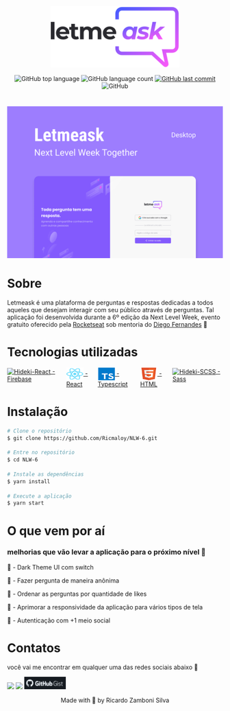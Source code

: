 <div align=center>
  <img src="https://github.com/Ricmaloy/NLW-6/blob/master/src/assets/logo.svg" alt="letmeask"width="300px">
</div>

<p align="center">
  <img alt="GitHub top language" src="https://img.shields.io/github/languages/top/Ricmaloy/NLW-6?color=835AFD">

  <img alt="GitHub language count" src="https://img.shields.io/github/languages/count/Ricmaloy/NLW-6?color=835AFD">
  
  <a href="https://github.com/Ricmaloy/NLW-6/commits/master">
    <img alt="GitHub last commit" src="https://img.shields.io/github/last-commit/Ricmaloy/NLW-6?color=835AFD">
  </a>

  <img alt="GitHub" src="https://img.shields.io/github/license/Ricmaloy/NLW-6?color=835AFD">
</p>

#

<img src="https://github.com/Alexandrehideki13/DekiLetMeAsk/blob/master/src/assets/images/Capa-letmeask.png">


# Sobre

Letmeask é uma plataforma de perguntas e respostas dedicadas a todos aqueles que desejam interagir com seu público através de perguntas.
Tal aplicação foi desenvolvida durante a 6º edição da Next Level Week, evento gratuito oferecido pela [Rocketseat](https://rocketseat.com.br) sob mentoria do [Diego Fernandes](https://github.com/diego3g) 🚀


# Tecnologias utilizadas

<div style="display: flex">
  <a href="https://firebase.google.com/?hl=pt"><img align="center" alt="Hideki-React" height="30" width="34" src="https://img.icons8.com/color/480/firebase.png"> - Firebase</a><br/>
  <a href="https://reactjs.org/"><img align="center" alt="Hideki-React" height="30" width="40" src="https://raw.githubusercontent.com/devicons/devicon/master/icons/react/react-original.svg"> - React</a><br/>
  <a href="https://www.typescriptlang.org/"><img align="center" alt="Hideki-Ts" height="30" width="40" src="https://raw.githubusercontent.com/devicons/devicon/master/icons/typescript/typescript-plain.svg"> - Typescript</a><br/>
  <a href="https://reactjs.org/"><img align="center" alt="Hideki-HTML" height="30" width="40" src="https://raw.githubusercontent.com/devicons/devicon/master/icons/html5/html5-original.svg"> - HTML</a><br/>
  <a href="https://sass-lang.com/"><img align="center" alt="Hideki-SCSS" height="30" width="40" src="https://cdn.iconscout.com/icon/free/png-512/sass-226054.png"> - Sass</a><br/>
</div>
    
# Instalação

```bash
# Clone o repositório
$ git clone https://github.com/Ricmaloy/NLW-6.git

# Entre no repositório
$ cd NLW-6

# Instale as dependências
$ yarn install

# Execute a aplicação
$ yarn start
```

# O que vem por aí

### melhorias que vão levar a aplicação para o próximo nível 🚀

  🔲 - Dark Theme UI com switch 

  🔲 - Fazer pergunta de maneira anônima
  
  🔲 - Ordenar as perguntas por quantidade de likes

  🔲 - Aprimorar a responsividade da aplicação para vários tipos de tela

  🔲 - Autenticação com +1 meio social

# Contatos

 você vai me encontrar em qualquer uma das redes sociais abaixo 🍻

<a href = "mailto: ricardozamboni021@gmail.com"><img src="https://img.shields.io/badge/-Gmail-%23EA4335?style=for-the-badge&logo=gmail&logoColor=white" target="_blank" margin-right="10px"></a>
<a href="https://www.linkedin.com/in/ricardo-zamboni-3906471b3/" target="_blank"><img src="https://img.shields.io/badge/-LinkedIn-%230077B5?style=for-the-badge&logo=linkedin&logoColor=white" target="_blank"></a>
<a href="https://github.com/Ricmaloy" target="_blank"><img src="https://github.com/Alexandrehideki13/Alexandrehideki13/blob/main/GistGithub.jpeg" height=29 target="_blank"></a>

<p align="center">Made with 💜 by Ricardo Zamboni Silva</p>
